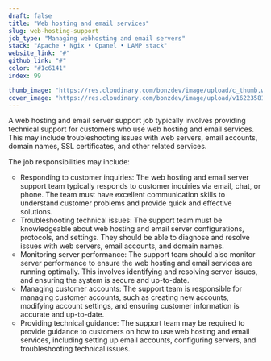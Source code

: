 ```yaml
---
draft: false
title: "Web hosting and email services"
slug: web-hosting-support
job_type: "Managing webhosting and email servers"
stack: "Apache • Ngix • Cpanel • LAMP stack"
website_link: "#"
github_link: "#"
color: "#1c6141"
index: 99

thumb_image: "https://res.cloudinary.com/bonzdev/image/upload/c_thumb,w_300/v1622358105/mockup_crop/mobile_starbuck_crop_avybmj.png"
cover_image: "https://res.cloudinary.com/bonzdev/image/upload/v1622358105/mockup_crop/mobile_starbuck_crop_avybmj.png"
---
```


<p>A web hosting and email server support job typically involves providing technical support for customers who use web hosting and email services. This may include troubleshooting issues with web servers, email accounts, domain names, SSL certificates, and other related services.</p>

<p>The job responsibilities may include:</p>
<ul type="circle">
    <li>Responding to customer inquiries: The web hosting and email server support team typically responds to customer inquiries via email, chat, or phone. The team must have excellent communication skills to understand customer problems and provide quick and effective solutions.</li>
    <li>Troubleshooting technical issues: The support team must be knowledgeable about web hosting and email server configurations, protocols, and settings. They should be able to diagnose and resolve issues with web servers, email accounts, and domain names.</li>
    <li>Monitoring server performance: The support team should also monitor server performance to ensure the web hosting and email services are running optimally. This involves identifying and resolving server issues, and ensuring the system is secure and up-to-date.</li>
    <li>Managing customer accounts: The support team is responsible for managing customer accounts, such as creating new accounts, modifying account settings, and ensuring customer information is accurate and up-to-date.</li>
    <li>Providing technical guidance: The support team may be required to provide guidance to customers on how to use web hosting and email services, including setting up email accounts, configuring servers, and troubleshooting technical issues.</li>
</ul>

